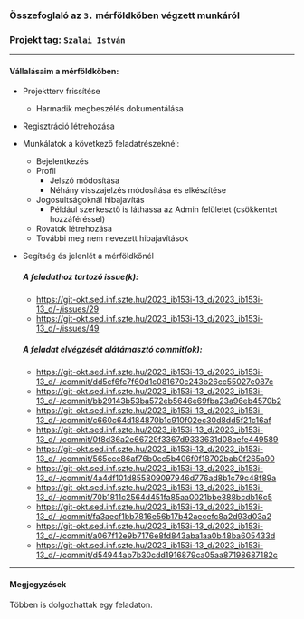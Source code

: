 ### Összefoglaló az `3.` mérföldkőben végzett munkáról

### Projekt tag: `Szalai István`

___

#### Vállalásaim a mérföldkőben: 
 - Projektterv frissítése
   - Harmadik megbeszélés dokumentálása
 - Regisztráció létrehozása
 - Munkálatok a következő feladatrészeknél:
   - Bejelentkezés
   - Profil
     - Jelszó módosítása
     - Néhány visszajelzés módosítása és elkészítése
   - Jogosultságoknál hibajavítás
     - Például szerkesztő is láthassa az Admin felületet (csökkentet hozzáféréssel)
   - Rovatok létrehozása
   - További meg nem nevezett hibajavítások
 - Segítség és jelenlét a mérföldkőnél

    ##### A feladathoz tartozó issue(k):

     - https://git-okt.sed.inf.szte.hu/2023_ib153i-13_d/2023_ib153i-13_d/-/issues/29
     - https://git-okt.sed.inf.szte.hu/2023_ib153i-13_d/2023_ib153i-13_d/-/issues/49

    ##### A feladat elvégzését alátámasztó commit(ok):

     - https://git-okt.sed.inf.szte.hu/2023_ib153i-13_d/2023_ib153i-13_d/-/commit/dd5cf6fc7f60d1c081670c243b26cc55027e087c
     - https://git-okt.sed.inf.szte.hu/2023_ib153i-13_d/2023_ib153i-13_d/-/commit/bb29143b53ba572eb5646e69fba23a96eb4570b2
     - https://git-okt.sed.inf.szte.hu/2023_ib153i-13_d/2023_ib153i-13_d/-/commit/c660c64d184870b1c910f02ec30d8dd5f21c16af
     - https://git-okt.sed.inf.szte.hu/2023_ib153i-13_d/2023_ib153i-13_d/-/commit/0f8d36a2e66729f3367d9333631d08aefe449589
     - https://git-okt.sed.inf.szte.hu/2023_ib153i-13_d/2023_ib153i-13_d/-/commit/565ecc86af76b0cc5b406f0f18702bab0f265a90
     - https://git-okt.sed.inf.szte.hu/2023_ib153i-13_d/2023_ib153i-13_d/-/commit/4a4df101d855809097946d776ad8b1c79c48f89a
     - https://git-okt.sed.inf.szte.hu/2023_ib153i-13_d/2023_ib153i-13_d/-/commit/70b1811c2564d451fa85aa0021bbe388bcdb16c5
     - https://git-okt.sed.inf.szte.hu/2023_ib153i-13_d/2023_ib153i-13_d/-/commit/fa3aecf1bb7816e56b17b42aecefc8a2d93d03a2
     - https://git-okt.sed.inf.szte.hu/2023_ib153i-13_d/2023_ib153i-13_d/-/commit/a067f12e9b7176e8fd843aba1aa0b48ba605433d
     - https://git-okt.sed.inf.szte.hu/2023_ib153i-13_d/2023_ib153i-13_d/-/commit/d54944ab7b30cdd1916879ca05aa87198687182c
___


#### Megjegyzések

Többen is dolgozhattak egy feladaton.
